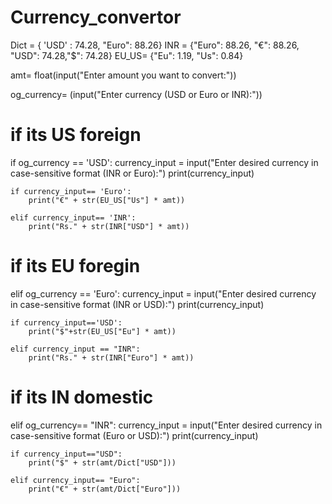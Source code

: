 # Currency_convertor

Dict = { 'USD' : 74.28, "Euro": 88.26}
INR = {"Euro": 88.26, "€": 88.26, "USD": 74.28,"$": 74.28}
EU_US= {"Eu": 1.19, "Us": 0.84}

amt= float(input("Enter amount you want to convert:"))

og_currency= (input("Enter currency (USD or Euro or INR):"))


# if its US foreign 

if og_currency == 'USD':
    currency_input = input("Enter desired currency in case-sensitive format (INR or Euro):")
    print(currency_input)
    
    if currency_input== 'Euro':
        print("€" + str(EU_US["Us"] * amt))
    
    elif currency_input== 'INR':
        print("Rs." + str(INR["USD"] * amt))
        
# if its EU foregin
        
    
elif og_currency == 'Euro':
    currency_input = input("Enter desired currency in case-sensitive format (INR or USD):")
    print(currency_input)
    
    if currency_input=='USD':
        print("$"+str(EU_US["Eu"] * amt))
    
    elif currency_input == "INR":
        print("Rs." + str(INR["Euro"] * amt))
            
# if its IN domestic

elif og_currency== "INR":
    currency_input = input("Enter desired currency in case-sensitive format (Euro or USD):")
    print(currency_input)
    
    if currency_input=="USD":
        print("$" + str(amt/Dict["USD"]))
              
    elif currency_input== "Euro":
        print("€" + str(amt/Dict["Euro"]))

